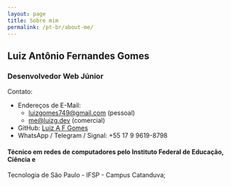 ```yaml
---
layout: page
title: Sobre mim
permalink: /pt-br/about-me/
---
```


## Luiz Antônio Fernandes Gomes
### Desenvolvedor Web Júnior
Contato:
  - Endereços de E-Mail: 
      + luizgomes749@gmail.com (pessoal)
      + me@luizg.dev (comercial)
  - GitHub: [Luiz A F Gomes](https://github.com/iLuiizUHD)
  - WhatsApp / Telegram / Signal: +55 17 9 9619-8798
 #### Técnico em redes de computadores pelo Instituto Federal de Educação, Ciência e
Tecnologia de São Paulo - IFSP - Campus Catanduva;
 
